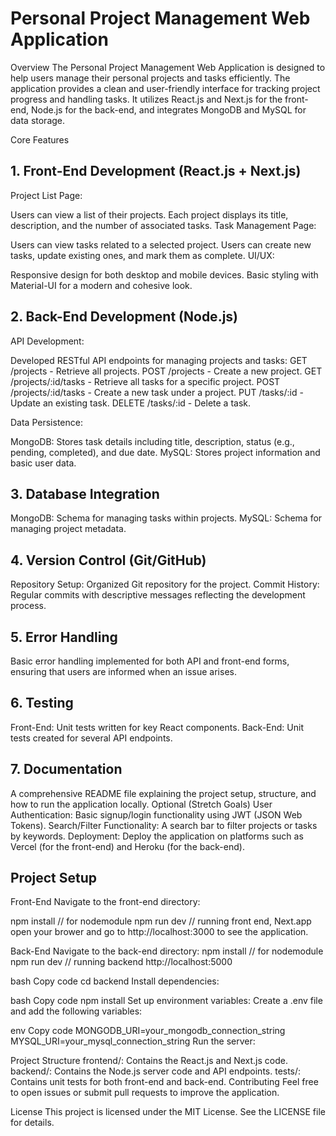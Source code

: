 # Personal Project Management Web Application
Overview
The Personal Project Management Web Application is designed to help users manage their personal projects and tasks efficiently. The application provides a clean and user-friendly interface for tracking project progress and handling tasks. It utilizes React.js and Next.js for the front-end, Node.js for the back-end, and integrates MongoDB and MySQL for data storage.

Core Features
## 1. Front-End Development (React.js + Next.js)
Project List Page:

Users can view a list of their projects.
Each project displays its title, description, and the number of associated tasks.
Task Management Page:

Users can view tasks related to a selected project.
Users can create new tasks, update existing ones, and mark them as complete.
UI/UX:

Responsive design for both desktop and mobile devices.
Basic styling with Material-UI for a modern and cohesive look.


## 2. Back-End Development (Node.js)
API Development:

Developed RESTful API endpoints for managing projects and tasks:
GET /projects - Retrieve all projects.
POST /projects - Create a new project.
GET /projects/:id/tasks - Retrieve all tasks for a specific project.
POST /projects/:id/tasks - Create a new task under a project.
PUT /tasks/:id - Update an existing task.
DELETE /tasks/:id - Delete a task.

Data Persistence:

MongoDB: Stores task details including title, description, status (e.g., pending, completed), and due date.
MySQL: Stores project information and basic user data.
## 3. Database Integration
MongoDB: Schema for managing tasks within projects.
MySQL: Schema for managing project metadata.
## 4. Version Control (Git/GitHub)
Repository Setup: Organized Git repository for the project.
Commit History: Regular commits with descriptive messages reflecting the development process.
## 5. Error Handling
Basic error handling implemented for both API and front-end forms, ensuring that users are informed when an issue arises.
## 6. Testing
Front-End: Unit tests written for key React components.
Back-End: Unit tests created for several API endpoints.
## 7. Documentation
A comprehensive README file explaining the project setup, structure, and how to run the application locally.
Optional (Stretch Goals)
User Authentication: Basic signup/login functionality using JWT (JSON Web Tokens).
Search/Filter Functionality: A search bar to filter projects or tasks by keywords.
Deployment: Deploy the application on platforms such as Vercel (for the front-end) and Heroku (for the back-end).

## Project Setup
Front-End
Navigate to the front-end directory:


npm install // for nodemodule
npm run dev // running front end, Next.app
open your brower and go to http://localhost:3000 to see the application.

Back-End
Navigate to the back-end directory:
npm install // for nodemodule
npm run dev // running backend
http://localhost:5000

bash
Copy code
cd backend
Install dependencies:

bash
Copy code
npm install
Set up environment variables: Create a .env file and add the following variables:

env
Copy code
MONGODB_URI=your_mongodb_connection_string
MYSQL_URI=your_mysql_connection_string
Run the server:



Project Structure
frontend/: Contains the React.js and Next.js code.
backend/: Contains the Node.js server code and API endpoints.
tests/: Contains unit tests for both front-end and back-end.
Contributing
Feel free to open issues or submit pull requests to improve the application.

License
This project is licensed under the MIT License. See the LICENSE file for details.
